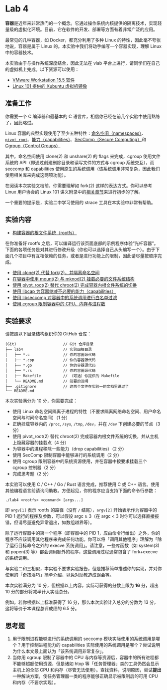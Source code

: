 # Lab 4

**容器**是近年来非常热门的一个概念。它通过操作系统内核提供的隔离技术，实现轻量级的虚拟化环境。目前，它在软件的开发、部署等方面有着非常广泛的应用。

最常见的几种容器，如 Docker，都充分利用了多种 Linux 的特性，因此毫不夸张地说，容器是属于 Linux 的。本实验中我们将动手编写一个容器实现，理解 Linux 中的容器技术。

本实验由于与操作系统深度结合，因此无法在 vlab 平台上进行，请同学们在自己的虚拟机上完成。以下资源可以使用：

- [VMware Workstation 15.5 软件](https://vlab.ustc.edu.cn/downloads/VMware-workstation-full-15.5.0-14665864.exe)
- [Linux 101 提供的 Xubuntu 虚拟机镜像](https://101.lug.ustc.edu.cn/Ch01/#get-vm-images)

## 准备工作

你需要一个 C 编译器和最基本的 C 语言库，相信你已经在前几个实验中使用熟练了，因此略过。

Linux 容器的典型实现使用了至少五种特性：[命名空间（namespaces）][namespaces.7]、[`pivot_root`][pivot_root.2]、[能力（capabilities）][capabilities.7]、[SecComp（Secure Computing）][seccomp.2]和 [Cgroup（Control Groups）][cgroups.7]

  [namespaces.7]: http://man7.org/linux/man-pages/man7/namespaces.7.html
  [pivot_root.2]: http://man7.org/linux/man-pages/man2/pivot_root.2.html
  [capabilities.7]: http://man7.org/linux/man-pages/man7/capabilities.7.html
  [seccomp.2]: http://man7.org/linux/man-pages/man2/seccomp.2.html
  [cgroups.7]: http://man7.org/linux/man-pages/man7/cgroups.7.html

其中，命名空间使用 clone(2) 和 unshare(2) 的 flags 来完成，cgroup 使用文件系统的 API（即通过创建删除目录和读写文件的方式与 cgroup 系统交互），而 seccomp 和 capabilities 使用原生的系统调用（该系统调用非常复杂，因此我们使用相关库来完成这两项功能）。

在阅读本次实验文档前，你需要理解如 fork(2) 这样的表达方式。你可以参考 Linux 用户协会的 Linux 101 讲义附录中的[相关章节](https://101.lug.ustc.edu.cn/Appendix/man/#man-sections)来进行初步的了解。

一个重要的提示是，实验二中学习使用的 strace 工具在本实验中非常有帮助。

## 实验内容

- [构建容器的根文件系统（rootfs）](rootfs/README.md)

在你准备好 rootfs 之后，可以编译运行该页面底部的示例程序体验“光杆容器”。下面的各项任务是对其进行修改升级（你也可以选择自己从头编写一个）。由于下面几个项目中有互相依赖的任务，或者是进行功能上的限制，因此请尽量按顺序完成。

- [使用 clone(2) 代替 fork(2)，并隔离命名空间](namespaces/README.md)
- [在容器中使用 mount(2) 与 mknod(2) 挂载必要的文件系统结构](mounts/README.md)
- [使用 pivot\_root(2) 替代 chroot(2) 完成容器内根文件系统的切换](pivot_root/README.md)
- [使用 libcap 为容器缩减不必要的能力（capabilities）](capabilities/README.md)
- [使用 libseccomp 对容器中的系统调用进行白名单过滤](seccomp/README.md)
- [使用 cgroup 限制容器中的 CPU、内存与进程数](cgroup/README.md)

## 实验要求

请按照以下目录结构组织你的 GitHub 仓库：

```
(Git)                     // Git 仓库目录
├── lab4                  // 实验四根目录
│   ├── *.c               // 你的容器源代码
│   ├── *.cpp             // 你的容器源代码
│   ├── *.go              // 你的容器源代码
│   ├── *.rs              // 你的容器源代码
│   ├── Makefile          // （可选）你提供的 Makefile
│   └── README.md         // 简要的说明
├── .gitignore            // 这两个文件在实验一的文档里说过了
└── README.md
```

本次实验满分为 10 分，你需要完成：

- 使用 Linux 命名空间隔离子进程的特性（不要求隔离网络命名空间、用户命名空间与时间命名空间）（1 分）
- 正确挂载容器内的 `/proc`, `/sys`, `/tmp`, `/dev`，并在 `/dev` 下创建必要的节点（3 分）
- 使用 pivot\_root(2) 替代 chroot(2) 完成容器内根文件系统的切换，并从主机上隐藏容器的挂载点（4 分）
- 为容器中的进程移除一些能力（drop capabilities）（2 分）
- 使用 SecComp 限制容器中能够进行的系统调用（2 分）
- 使用 cgroup 限制容器中的系统资源使用，并在容器中按要求挂载三个 cgroup 控制器（2 分）
- 完成思考题（2 分）

本实验可以使用 C / C++ / Go / Rust 语言完成，推荐使用 C 或 C++ 语言。使用其他编程语言前请询问助教。方便起见，你的程序应当支持下面的命令行参数：

```shell
./lab4 <rootfs> <command> [args...]
```

即 `argv[1]` 表示 rootfs 的路径（没有 `/` 结尾），`argv[2]` 开始表示作为容器中的 PID 1 运行的程序及参数，可以假设 argc ≥ 3（在 argc < 3 时你可以选择直接报错，但请尽量避免异常退出，如数组越界等）。

除了运行容器中的第一个程序（即容器中的 PID 1，应由命令行给出）之外，你的程序不应该调用其他程序来完成任何功能。你可以将「调用其他程序」理解为「除了运行目标命令之外的 execve 系统调用」。请注意，一些库函数（如 system(3) 和 popen(3) 等）都会调用额外的程序，这些调用过程通常包含了 fork+execve 的系统调用。

与实验二和三相似，本实验不要求实验报告，但是推荐简单描述你的实现，并对你使用的「奇技淫巧」简单介绍，以免对助教造成误会等。

本次实验满分为 10 分，但根据以上内容，实际可获得的分数上限为 **16** 分，超出 10 分的部分将减半计入实验总分。

例如，若你根据以上标准获得了 16 分，那么本次实验计入总分的分数为 13 分，这将等价于本课程总评成绩的 6.5 分。

## 思考题

1. 用于限制进程能够进行的系统调用的 seccomp 模块实际使用的系统调用是哪个？用于控制进程能力的 capabilities 实际使用的系统调用是哪个？尝试说明为什么本文最上面认为「该系统调用非常复杂」。
2. 当你用 cgroup 限制了容器中的 CPU 与内存等资源后，容器中的所有进程都不能够超额使用资源，但是诸如 htop 等「任务管理器」类的工具仍然会显示主机上的全部 CPU 和内存（尽管无法使用）。查找资料，说明原因，尝试**提出**一种解决方案，使任务管理器一类的程序能够正确显示被限制后的可用 CPU 和内存（不要求实现）。
